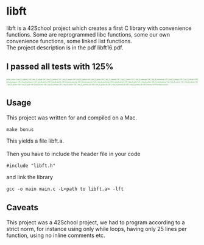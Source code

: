 # libft
libft is a 42School project which creates a first C library with convenience functions. Some are reprogrammed libc functions, some our own convenience functions, some linked list functions.  
The project description is in the pdf libft16.pdf.

## I passed all tests with 125%
![Success photo](ScreenshotLibft.png)

## Usage
This project was written for and compiled on a Mac.  
```
make bonus
```
This yields a file libft.a.  
<br>
Then you have to include the header file in your code
```
#include "libft.h"
```
and link the library
```
gcc -o main main.c -L<path to libft.a> -lft
```

## Caveats
This project was a 42School project, we had to program according to a strict norm, for instance using only while loops, having only 25 lines per function, using no inline comments etc.  
